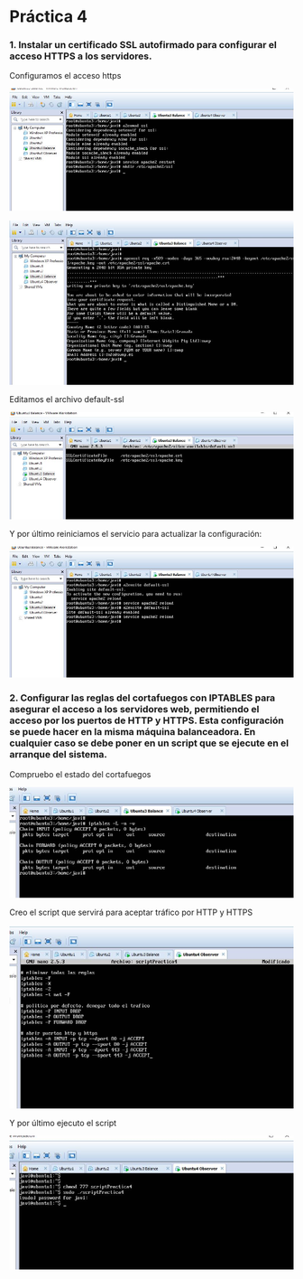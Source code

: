 # Práctica 4

### 1. Instalar un certificado SSL autofirmado para configurar el acceso HTTPS a los servidores.

Configuramos el acceso https

![GitHub Logo](Ejercicio1_1.JPG)

![GitHub Logo](Ejercicio1_2.JPG)

Editamos el archivo default-ssl

![GitHub Logo](Ejercicio1_3.JPG)

Y por último reiniciamos el servicio para actualizar la configuración:

![GitHub Logo](Ejercicio1_4.JPG)

### 2. Configurar las reglas del cortafuegos con IPTABLES para asegurar el acceso a los servidores web, permitiendo el acceso por los puertos de HTTP y HTTPS. Esta configuración se puede hacer en la misma máquina balanceadora. En cualquier caso se debe poner en un script que se ejecute en el arranque del sistema.

Compruebo el estado del cortafuegos

![GitHub Logo](Ejercicio2_1.JPG)

Creo el script que servirá para aceptar tráfico por HTTP y HTTPS

![GitHub Logo](Ejercicio2_2.JPG)

Y por último ejecuto el script

![GitHub Logo](Ejercicio2_3.JPG)

